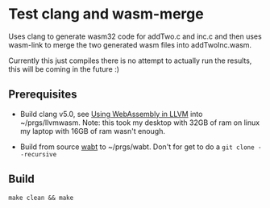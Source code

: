 # Test clang and wasm-merge
Uses clang to generate wasm32 code for addTwo.c and inc.c
and then uses wasm-link to merge the two generated wasm
files into addTwoInc.wasm.

Currently this just compiles there is no attempt to actually run
the results, this will be coming in the future :)

## Prerequisites
- Build clang v5.0, see [Using WebAssembly in LLVM](https://gist.github.com/yurydelendik/4eeff8248aeb14ce763e) into ~/prgs/llvmwasm.
Note: this took my desktop with 32GB of ram on linux my laptop with 16GB of ram wasn't enough.

- Build from source [wabt](https://github.com/WebAssembly/wabt) to
~/prgs/wabt. Don't for get to do a `git clone --recursive`

## Build
```
make clean && make
```
